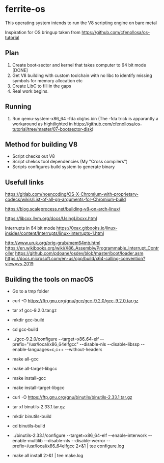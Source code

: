 # ferrite-os
This operating system intends to run the V8 scripting engine on bare metal

Inspiration for OS bringup taken from https://github.com/cfenollosa/os-tutorial

## Plan
1. Create boot-sector and kernel that takes computer to 64 bit mode [DONE]
2. Get V8 building with custom toolchain with no libc to identify missing symbols for memory allocation etc
3. Create LibC to fill in the gaps
4. Real work begins. 

## Running
1. Run qemu-system-x86_64 -fda obj/os.bin   (The -fda trick is apparantly a workaround as hightlighted in https://github.com/cfenollosa/os-tutorial/tree/master/07-bootsector-disk)


## Method for building V8
- Script checks out V8
- Script chekcs tool dependencies (My "Cross compilers")
- Scripts configures build system to generate binary

## Usefull links
https://gitlab.com/noencoding/OS-X-Chromium-with-proprietary-codecs/wikis/List-of-all-gn-arguments-for-Chromium-build

https://blog.scaleprocess.net/building-v8-on-arch-linux/

https://libcxx.llvm.org/docs/UsingLibcxx.html

Interrupts in 64 bit mode
https://0xax.gitbooks.io/linux-insides/content/Interrupts/linux-interrupts-1.html

http://www.uruk.org/orig-grub/mem64mb.html
https://en.wikibooks.org/wiki/X86_Assembly/Programmable_Interrupt_Controller
https://github.com/pdoane/osdev/blob/master/boot/loader.asm
https://docs.microsoft.com/en-us/cpp/build/x64-calling-convention?view=vs-2019

## Building the tools on macOS

- Go to a tmp folder
- curl -O https://ftp.gnu.org/gnu/gcc/gcc-9.2.0/gcc-9.2.0.tar.gz
- tar xf gcc-9.2.0.tar.gz
- mkdir gcc-build
- cd gcc-build
- ../gcc-9.2.0/configure --target=x86_64-elf --prefix="/usr/local/x86_64elfgcc" --disable-nls --disable-libssp --enable-languages=c,c++ --without-headers
- make all-gcc 
- make all-target-libgcc 
- make install-gcc 
- make install-target-libgcc


- curl -O https://ftp.gnu.org/gnu/binutils/binutils-2.33.1.tar.gz
- tar xf binutils-2.33.1.tar.gz 
- mkdir binutils-build
- cd binutils-build
- ../binutils-2.33.1/configure --target=x86_64-elf  --enable-interwork --enable-multilib --disable-nls --disable-werror --prefix=/usr/local/x86_64elfgcc 2>&1 | tee configure.log
- make all install 2>&1 | tee make.log

